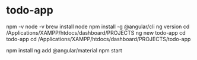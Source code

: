 # todo-app

npm -v
node -v
brew install node
npm install -g @angular/cli
ng version
cd /Applications/XAMPP/htdocs/dashboard/PROJECTS
ng new todo-app
cd todo-app
cd /Applications/XAMPP/htdocs/dashboard/PROJECTS/todo-app

<!-- sudo chown -R $(whoami) ~/.npm -->

npm install
ng add @angular/material
npm start
